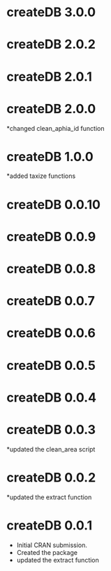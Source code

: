 # createDB 3.0.0

# createDB 2.0.2

# createDB 2.0.1

# createDB 2.0.0
*changed clean_aphia_id function
# createDB 1.0.0
*added taxize functions

# createDB 0.0.10

# createDB 0.0.9

# createDB 0.0.8

# createDB 0.0.7

# createDB 0.0.6

# createDB 0.0.5

# createDB 0.0.4

# createDB 0.0.3
*updated the clean_area script

# createDB 0.0.2
*updated the extract function

# createDB 0.0.1

* Initial CRAN submission.
* Created the package
* updated the extract function
